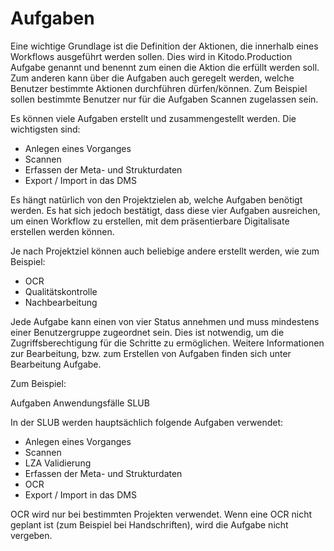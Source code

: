 # Aufgaben


Eine wichtige Grundlage ist die Definition der Aktionen, die innerhalb eines Workflows ausgeführt werden sollen. Dies wird in Kitodo.Production Aufgabe genannt und benennt zum einen die Aktion die erfüllt werden soll. Zum anderen kann über die Aufgaben auch geregelt werden, welche Benutzer bestimmte Aktionen durchführen dürfen/können. Zum Beispiel sollen bestimmte Benutzer nur für die Aufgaben Scannen zugelassen sein.

Es können viele Aufgaben erstellt und zusammengestellt werden. Die wichtigsten sind:

* Anlegen eines Vorganges
* Scannen
* Erfassen der Meta- und Strukturdaten
* Export / Import in das DMS

Es hängt natürlich von den Projektzielen ab, welche Aufgaben benötigt werden. Es hat sich jedoch bestätigt, dass diese vier Aufgaben ausreichen, um einen Workflow zu erstellen, mit dem präsentierbare Digitalisate erstellen werden können.

Je nach Projektziel können auch beliebige andere erstellt werden, wie zum Beispiel:

* OCR
* Qualitätskontrolle
* Nachbearbeitung

Jede Aufgabe kann einen von vier Status annehmen und muss mindestens einer Benutzergruppe zugeordnet sein. Dies ist notwendig, um die Zugriffsberechtigung für die Schritte zu ermöglichen. Weitere Informationen zur Bearbeitung, bzw. zum Erstellen von Aufgaben finden sich unter Bearbeitung Aufgabe.

Zum Beispiel:

Aufgaben
Anwendungsfälle
SLUB

In der SLUB werden hauptsächlich folgende Aufgaben verwendet:

* Anlegen eines Vorganges
* Scannen
* LZA Validierung
* Erfassen der Meta- und Strukturdaten
* OCR
* Export / Import in das DMS

OCR wird nur bei bestimmten Projekten verwendet. Wenn eine OCR nicht geplant ist (zum Beispiel bei Handschriften), wird die Aufgabe nicht vergeben.

